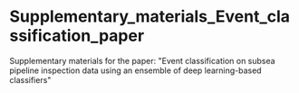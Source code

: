 # Supplementary_materials_Event_classification_paper
Supplementary materials for the paper: "Event classification on subsea pipeline inspection data using an ensemble of deep learning-based classifiers"
